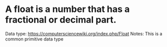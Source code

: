 # A float is a number that has a fractional or decimal part.

Data type: https://computersciencewiki.org/index.php/Float
Notes: This is a common primitive data type